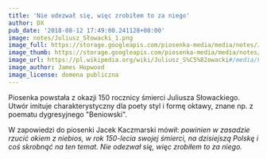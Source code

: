 ```yaml
---
title: 'Nie odezwał się, więc zrobiłem to za niego'
author: DX
pub_date: '2018-08-12 17:49:00.241128+00:00'
image: notes/Juliusz_Słowacki_1.png
image_full: https://storage.googleapis.com/piosenka-media/media/notes/Juliusz_Słowacki_1.png
image_thumb: https://storage.googleapis.com/piosenka-media/media/notes/Juliusz_S%C5%82owacki_1.png.0x300_q85_upscale.jpg
image_url: https://pl.wikipedia.org/wiki/Juliusz_S%C5%82owacki#/media/File:Juliusz_S%C5%82owacki_1.PNG
image_author: James Hopwood
image_license: domena publiczna
---
```


Piosenka powstała z okazji 150 rocznicy śmierci Juliusza Słowackiego. Utwór imituje charakterystyczny dla poety styl i formę oktawy, znane np. z poematu dygresyjnego "Beniowski".

W zapowiedzi do piosenki Jacek Kaczmarski mówił: _powinien w zasadzie rzucić okiem z niebios, w rok 150\-lecia swojej śmierci, na dzisiejszą Polskę i coś skrobnąć na ten temat. Nie odezwał się, więc zrobiłem to za niego._